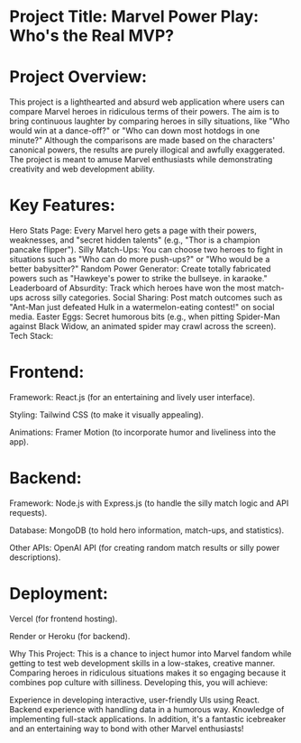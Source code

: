# Project Title: Marvel Power Play: Who's the Real MVP?

# Project Overview:

This project is a lighthearted and absurd web application where users can compare Marvel heroes in ridiculous terms of their powers. The aim is to bring continuous laughter by comparing heroes in silly situations, like "Who would win at a dance-off?" or "Who can down most hotdogs in one minute?" Although the comparisons are made based on the characters' canonical powers, the results are purely illogical and awfully exaggerated. The project is meant to amuse Marvel enthusiasts while demonstrating creativity and web development ability.

# Key Features:

Hero Stats Page: Every Marvel hero gets a page with their powers, weaknesses, and "secret hidden talents" (e.g., "Thor is a champion pancake flipper").
Silly Match-Ups: You can choose two heroes to fight in situations such as "Who can do more push-ups?" or "Who would be a better babysitter?"
Random Power Generator: Create totally fabricated powers such as "Hawkeye's power to strike the bullseye. in karaoke."
Leaderboard of Absurdity: Track which heroes have won the most match-ups across silly categories.
Social Sharing: Post match outcomes such as "Ant-Man just defeated Hulk in a watermelon-eating contest!" on social media.
Easter Eggs: Secret humorous bits (e.g., when pitting Spider-Man against Black Widow, an animated spider may crawl across the screen).
Tech Stack:

# Frontend:

Framework: React.js (for an entertaining and lively user interface).

Styling: Tailwind CSS (to make it visually appealing).

Animations: Framer Motion (to incorporate humor and liveliness into the app).

# Backend:

Framework: Node.js with Express.js (to handle the silly match logic and API requests).

Database: MongoDB (to hold hero information, match-ups, and statistics).

Other APIs: OpenAI API (for creating random match results or silly power descriptions).

# Deployment:

Vercel (for frontend hosting).

Render or Heroku (for backend).

Why This Project: This is a chance to inject humor into Marvel fandom while getting to test web development skills in a low-stakes, creative manner. Comparing heroes in ridiculous situations makes it so engaging because it combines pop culture with silliness. Developing this, you will achieve:

Experience in developing interactive, user-friendly UIs using React.
Backend experience with handling data in a humorous way.
Knowledge of implementing full-stack applications. In addition, it's a fantastic icebreaker and an entertaining way to bond with other Marvel enthusiasts!
